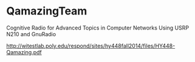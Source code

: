 # QamazingTeam
Cognitive Radio for Advanced Topics in Computer Networks
Using USRP N210 and GnuRadio

http://witestlab.poly.edu/respond/sites/hy448fall2014/files/HY448-Qamazing.pdf

